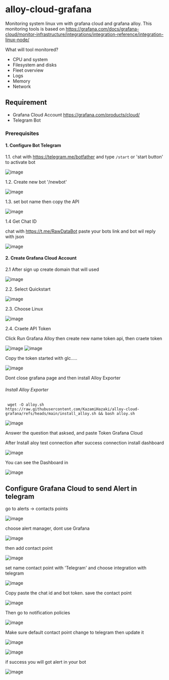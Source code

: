 # alloy-cloud-grafana
Monitoring system linux vm with grafana cloud and grafana alloy. This monitoring tools is based on https://grafana.com/docs/grafana-cloud/monitor-infrastructure/integrations/integration-reference/integration-linux-node/

What will tool monitored? 
- CPU and system
- Filesystem and disks
- Fleet overview
- Logs
- Memory
- Network
  
## Requirement 
- Grafana Cloud Account https://grafana.com/products/cloud/
- Telegram Bot

### Prerequisites

#### 1. Configure Bot Telegram
1.1. chat with https://telegram.me/botfather and type `/start`  or 'start button' to activate bot

![image](https://github.com/user-attachments/assets/68515627-32e0-49a4-a62d-a153b3447029)


1.2. Create new bot '/newbot'
   
   ![image](https://github.com/user-attachments/assets/d32879cf-8b4f-4931-b324-f07dafa128ef)
   
1.3. set bot name then copy the API

![image](https://github.com/user-attachments/assets/5bab5520-6ea4-40c3-86a6-cbbb56c191ab)

1.4 Get Chat ID 

chat with https://t.me/RawDataBot 
paste your bots link and bot wil reply with json 

![image](https://github.com/user-attachments/assets/063b6375-0c5b-4dfa-92ff-c8059ffe2ec6)


#### 2. Create Grafana Cloud Account 
2.1 After sign up create domain that will used
   
![image](https://github.com/user-attachments/assets/da073e6b-a025-4e6a-b1c7-81ee7e8cd81f)

2.2. Select Quickstart
   
![image](https://github.com/user-attachments/assets/fddf2fed-22db-40d4-946f-999a4ca9dfda)

2.3. Choose Linux
   
![image](https://github.com/user-attachments/assets/6b03b815-bd77-4495-9471-2c54ed908622)

2.4. Craete API Token

Click Run Grafana Alloy then create new name token api, then craete token

![image](https://github.com/user-attachments/assets/9e98e76f-7ca5-4417-9cb3-fece746f8eeb)
![image](https://github.com/user-attachments/assets/58df889e-2e43-4915-8658-03f7c93cf10b)

Copy the token started with glc.....

![image](https://github.com/user-attachments/assets/b1aee98a-8b1c-4d0c-a7a7-96d60c127459)

Dont close grafana page and then install Alloy Exporter 

###### Install Alloy Exporter 

```shell
 wget -O alloy.sh https://raw.githubusercontent.com/KazamiHazaki/alloy-cloud-grafana/refs/heads/main/install_alloy.sh && bash alloy.sh
```
![image](https://github.com/user-attachments/assets/19208811-e814-43db-8c95-552b31fdea58)

Answer the question that asksed, and paste Token Grafana Cloud

After Install aloy test connection after success connection install dashboard

![image](https://github.com/user-attachments/assets/8972fbe8-fe57-4443-8b47-ebe075c1270d)

You can see the Dashboard in 

![image](https://github.com/user-attachments/assets/72c6cac2-dda3-4e1e-971e-9799230b7f68)
 


## Configure Grafana Cloud to send Alert in telegram

go to alerts -> contacts points 

![image](https://github.com/user-attachments/assets/d6a48b03-55e8-4955-b476-ec9911bb8b2f)

choose alert manager, dont use Grafana

![image](https://github.com/user-attachments/assets/fcc0a767-9c8e-4717-b81a-e9a08a4b6f44)

then add contact point 

![image](https://github.com/user-attachments/assets/f7f32a56-9a00-405b-9e6a-8389a903fa50)

set name contact point with 'Telegram' and choose integration with telegram

![image](https://github.com/user-attachments/assets/16260a08-1946-4f57-8fe4-068d1ff785e8)

Copy paste the chat id and bot token. save the contact point 

![image](https://github.com/user-attachments/assets/b236d14d-06fa-418e-b57a-226b2953537a)

Then go to notification policies

![image](https://github.com/user-attachments/assets/ac2cfc7b-3b3f-48f8-9ecc-fbc9acad7f70)

Make sure default contact point change to telegram then update it 

![image](https://github.com/user-attachments/assets/f8a92361-0959-4ac0-be8e-119d7abe7917)

![image](https://github.com/user-attachments/assets/4d83fb92-57e2-4bd3-bc9b-c9b6893996f8)

if success you will got alert in your bot 

![image](https://github.com/user-attachments/assets/207e5b16-b3bf-4642-bc52-ac71487632dc)
